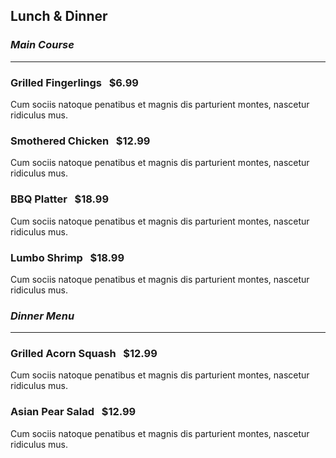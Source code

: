 ## Lunch & Dinner

### _Main Course_

---

### **Grilled Fingerlings** &nbsp; $6.99
Cum sociis natoque penatibus et magnis dis parturient montes, nascetur ridiculus mus.

### **Smothered Chicken** &nbsp; $12.99
Cum sociis natoque penatibus et magnis dis parturient montes, nascetur ridiculus mus.

### **BBQ Platter** &nbsp; $18.99
Cum sociis natoque penatibus et magnis dis parturient montes, nascetur ridiculus mus.

### **Lumbo Shrimp** &nbsp; $18.99
Cum sociis natoque penatibus et magnis dis parturient montes, nascetur ridiculus mus.

### _Dinner Menu_

---

### **Grilled Acorn Squash** &nbsp; $12.99
Cum sociis natoque penatibus et magnis dis parturient montes, nascetur ridiculus mus.

### **Asian Pear Salad** &nbsp; $12.99
Cum sociis natoque penatibus et magnis dis parturient montes, nascetur ridiculus mus.